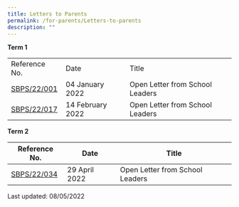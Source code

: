 ```yaml
---
title: Letters to Parents
permalink: /for-parents/Letters-to-parents
description: ""
---
```

**Term 1**

|  |  |  |
|---|---|---|
| Reference No. | Date | Title |
| [SBPS/22/001](https://sembawangpri.moe.edu.sg/qql/slot/u508/Letter%20to%20Parents%20(2022)/Open%20Letter%20from%20SLs_01-2022.pdf)| 04 January 2022 | Open Letter from School Leaders |
| [SBPS/22/017](https://sembawangpri.moe.edu.sg/qql/slot/u508/Letter%20to%20Parents%20(2022)/Open%20Letter%20from%20SLs_02-2022%20final.pdf) | 14 February 2022 | Open Letter from School Leaders |

**Term 2**

| Reference No. | Date | Title |
|---|---|---|
| [SBPS/22/034](https://sembawangpri.moe.edu.sg/qql/slot/u508/Letter%20to%20Parents%20(2022)/Open%20Letter%20from%20SLs_04-2022.pdf) | 29 April 2022 | Open Letter from School Leaders |

Last updated: 08/05/2022